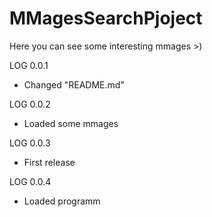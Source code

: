 # MMagesSearchPjoject
Here you can see some interesting mmages >)

LOG 0.0.1
 * Changed "README.md"

LOG 0.0.2
 * Loaded some mmages

LOG 0.0.3
 * First release

LOG 0.0.4
 * Loaded programm
